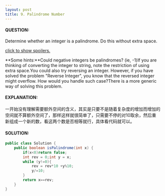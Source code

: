 ```yaml
---
layout: post
title: 9. Palindrome Number
---
```


#### QUESTION:

Determine whether an integer is a palindrome. Do this without extra space.

[click to show spoilers.](https://leetcode.com/problems/palindrome-number/#)

**Some hints:**Could negative integers be palindromes? (ie, -1)If you are thinking of converting the integer to string, note the restriction of using extra space.You could also try reversing an integer. However, if you have solved the problem "Reverse Integer", you know that the reversed integer might overflow. How would you handle such case?There is a more generic way of solving this problem.

#### EXPLANATION:

一开始没有理解需要额外空间的含义，其实是只要不是随着复杂度的增加而增加的空间就不算额外空间了，那样这样就很简单了，只需要不停的对10取余，然后重新组成一个新的数，看这两个数是否相等就行，具体看代码就可以。

#### SOLUTION:

```java
public class Solution {
    public boolean isPalindrome(int x) {
        if(x<0)return false;
        int rev = 0;int y = x;
        while (y!=0){
            rev = rev*10 +y%10;
            y/=10;
        }
        return x==rev;
    }
}
```

